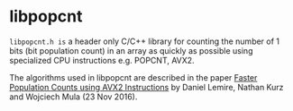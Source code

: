 libpopcnt
=========
```libpopcnt.h is``` a header only C/C++ library for counting the
number of 1 bits (bit population count) in an array as quickly
as possible using specialized CPU instructions e.g. POPCNT,
AVX2.

The algorithms used in libpopcnt are described in the paper
[Faster Population Counts using AVX2 Instructions](https://arxiv.org/abs/1611.07612)
by Daniel Lemire, Nathan Kurz and Wojciech Mula (23 Nov 2016).
